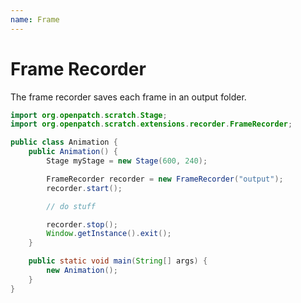 ```yaml
---
name: Frame
---
```


# Frame Recorder

The frame recorder saves each frame in an output folder.

```java
import org.openpatch.scratch.Stage;
import org.openpatch.scratch.extensions.recorder.FrameRecorder;

public class Animation {
    public Animation() {
        Stage myStage = new Stage(600, 240);

        FrameRecorder recorder = new FrameRecorder("output");
        recorder.start();

        // do stuff

        recorder.stop();
        Window.getInstance().exit();
    }

    public static void main(String[] args) {
        new Animation();
    }
}
```
